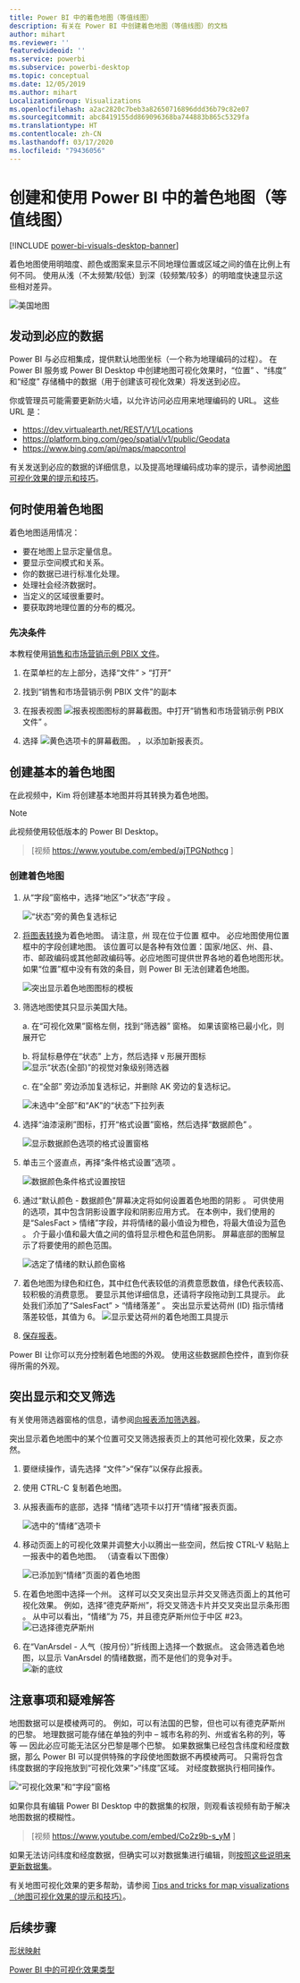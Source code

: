 ```yaml
---
title: Power BI 中的着色地图（等值线图）
description: 有关在 Power BI 中创建着色地图（等值线图）的文档
author: mihart
ms.reviewer: ''
featuredvideoid: ''
ms.service: powerbi
ms.subservice: powerbi-desktop
ms.topic: conceptual
ms.date: 12/05/2019
ms.author: mihart
LocalizationGroup: Visualizations
ms.openlocfilehash: a2ac2820c7beb3a82650716896ddd36b79c82e07
ms.sourcegitcommit: abc8419155dd869096368ba744883b865c5329fa
ms.translationtype: HT
ms.contentlocale: zh-CN
ms.lasthandoff: 03/17/2020
ms.locfileid: "79436056"
---
```

# <a name="create-and-use-filled-maps-choropleth-maps-in-power-bi"></a>创建和使用 Power BI 中的着色地图（等值线图）

[!INCLUDE [power-bi-visuals-desktop-banner](../includes/power-bi-visuals-desktop-banner.md)]

着色地图使用明暗度、颜色或图案来显示不同地理位置或区域之间的值在比例上有何不同。  使用从浅（不太频繁/较低）到深（较频繁/较多）的明暗度快速显示这些相对差异。    

![美国地图](media/power-bi-visualization-filled-maps-choropleths/large-map.png)

## <a name="what-is-sent-to-bing"></a>发动到必应的数据
Power BI 与必应相集成，提供默认地图坐标（一个称为地理编码的过程）。 在 Power BI 服务或 Power BI Desktop 中创建地图可视化效果时，“位置”  、“纬度”  和“经度”  存储桶中的数据（用于创建该可视化效果）将发送到必应。

你或管理员可能需要更新防火墙，以允许访问必应用来地理编码的 URL。  这些 URL 是：
- https://dev.virtualearth.net/REST/V1/Locations    
- https://platform.bing.com/geo/spatial/v1/public/Geodata    
- https://www.bing.com/api/maps/mapcontrol

有关发送到必应的数据的详细信息，以及提高地理编码成功率的提示，请参阅[地图可视化效果的提示和技巧](power-bi-map-tips-and-tricks.md)。

## <a name="when-to-use-a-filled-map"></a>何时使用着色地图
着色地图适用情况：

* 要在地图上显示定量信息。
* 要显示空间模式和关系。
* 你的数据已进行标准化处理。
* 处理社会经济数据时。
* 当定义的区域很重要时。
* 要获取跨地理位置的分布的概况。

### <a name="prerequisites"></a>先决条件
本教程使用[销售和市场营销示例 PBIX 文件](https://download.microsoft.com/download/9/7/6/9767913A-29DB-40CF-8944-9AC2BC940C53/Sales%20and%20Marketing%20Sample%20PBIX.pbix)。
1. 在菜单栏的左上部分，选择“文件” > “打开”  
   
2. 找到“销售和市场营销示例 PBIX 文件”的副本 

1. 在报表视图 ![报表视图图标的屏幕截图。](media/power-bi-visualization-kpi/power-bi-report-view.png)中打开“销售和市场营销示例 PBIX 文件”  。

1. 选择 ![黄色选项卡的屏幕截图。](media/power-bi-visualization-kpi/power-bi-yellow-tab.png) ，以添加新报表页。


## <a name="create-a-basic-filled-map"></a>创建基本的着色地图
在此视频中，Kim 将创建基本地图并将其转换为着色地图。
   > [!NOTE]
   > 此视频使用较低版本的 Power BI Desktop。
   > 
   > 

> [视频 https://www.youtube.com/embed/ajTPGNpthcg ]

### <a name="create-a-filled-map"></a>创建着色地图
1. 从“字段”窗格中，选择“地区”\>“状态”字段   。    

   ![“状态”旁的黄色复选标记](media/power-bi-visualization-filled-maps-choropleths/power-bi-state.png)
2. [将图表转换](power-bi-report-change-visualization-type.md)为着色地图。 请注意，州  现在位于位置  框中。 必应地图使用位置  框中的字段创建地图。  该位置可以是各种有效位置：国家/地区、州、县、市、邮政编码或其他邮政编码等。必应地图可提供世界各地的着色地图形状。 如果“位置”框中没有有效的条目，则 Power BI 无法创建着色地图。  

   ![突出显示着色地图图标的模板](media/power-bi-visualization-filled-maps-choropleths/img003.png)
3. 筛选地图使其只显示美国大陆。

   a.  在“可视化效果”窗格左侧，找到“筛选器”  窗格。 如果该窗格已最小化，则展开它

   b.  将鼠标悬停在“状态”  上方，然后选择 v 形展开图标  
   ![显示“状态(全部)”的视觉对象级别筛选器](media/power-bi-visualization-filled-maps-choropleths/img004.png)

   c.  在“全部”  旁边添加复选标记，并删除 AK  旁边的复选标记。

   ![未选中“全部”和“AK”的“状态”下拉列表](media/power-bi-visualization-filled-maps-choropleths/img005.png)
4. 选择“油漆滚刷”图标，打开“格式设置”窗格，然后选择“数据颜色”  。

    ![显示数据颜色选项的格式设置窗格](media/power-bi-visualization-filled-maps-choropleths/power-bi-colors-data.png)

5. 单击三个竖直点，再择“条件格式设置”选项  。

    ![数据颜色条件格式设置按钮](media/power-bi-visualization-filled-maps-choropleths/power-bi-conditional.png)

6. 通过“默认颜色 - 数据颜色”屏幕决定将如何设置着色地图的阴影  。 可供使用的选项，其中包含阴影设置字段和阴影应用方式。 在本例中，我们使用的是“SalesFact > 情绪”字段，并将情绪的最小值设为橙色，将最大值设为蓝色   。 介于最小值和最大值之间的值将显示橙色和蓝色阴影。 屏幕底部的图解显示了将要使用的颜色范围。 

    ![选定了情绪的默认颜色窗格](media/power-bi-visualization-filled-maps-choropleths/power-bi-sentiment-field.png)

7. 着色地图为绿色和红色，其中红色代表较低的消费意愿数值，绿色代表较高、较积极的消费意愿。  要显示其他详细信息，还请将字段拖动到工具提示。  此处我们添加了“SalesFact” > “情绪落差”   。 突出显示爱达荷州 (ID) 指示情绪落差较低，其值为 6。
   ![显示爱达荷州的着色地图工具提示](media/power-bi-visualization-filled-maps-choropleths/power-bi-idaho-filled-map.png)

10. [保存报表](../service-report-save.md)。

Power BI 让你可以充分控制着色地图的外观。 使用这些数据颜色控件，直到你获得所需的外观。 

## <a name="highlighting-and-cross-filtering"></a>突出显示和交叉筛选
有关使用筛选器窗格的信息，请参阅[向报表添加筛选器](../power-bi-report-add-filter.md)。

突出显示着色地图中的某个位置可交叉筛选报表页上的其他可视化效果，反之亦然。

1. 要继续操作，请先选择  “文件”>“保存”以保存此报表。 

2. 使用 CTRL-C 复制着色地图。

3. 从报表画布的底部，选择  “情绪”选项卡以打开“情绪”报表页面。

    ![选中的“情绪”选项卡](media/power-bi-visualization-filled-maps-choropleths/power-bi-sentiment-tab.png)

4. 移动页面上的可视化效果并调整大小以腾出一些空间，然后按 CTRL-V 粘贴上一报表中的着色地图。 （请查看以下图像）

   ![已添加到“情绪”页面的着色地图](media/power-bi-visualization-filled-maps-choropleths/power-bi-map.png)

5. 在着色地图中选择一个州。  这样可以交叉突出显示并交叉筛选页面上的其他可视化效果。 例如，选择“德克萨斯州”，将交叉筛选卡片并交叉突出显示条形图  。 从中可以看出，“情绪”为 75，并且德克萨斯州位于中区 #23。   
   ![已选择德克萨斯州](media/power-bi-visualization-filled-maps-choropleths/power-bi-filter.png)
2. 在“VanArsdel - 人气（按月份）”折线图上选择一个数据点。 这会筛选着色地图，以显示 VanArsdel 的情绪数据，而不是他们的竞争对手。  
   ![新的底纹](media/power-bi-visualization-filled-maps-choropleths/power-bi-vanarsdel.png)

## <a name="considerations-and-troubleshooting"></a>注意事项和疑难解答
地图数据可以是模棱两可的。  例如，可以有法国的巴黎，但也可以有德克萨斯州的巴黎。 地理数据可能存储在单独的列中 – 城市名称的列、州或省名称的列，等等 — 因此必应可能无法区分巴黎是哪个巴黎。 如果数据集已经包含纬度和经度数据，那么 Power BI 可以提供特殊的字段使地图数据不再模棱两可。 只需将包含纬度数据的字段拖放到“可视化效果”\>“纬度”区域。  对经度数据执行相同操作。    

![“可视化效果”和“字段”窗格](media/power-bi-visualization-filled-maps-choropleths/pbi-latitude.png)

如果你具有编辑 Power BI Desktop 中的数据集的权限，则观看该视频有助于解决地图数据的模糊性。

> [视频 https://www.youtube.com/embed/Co2z9b-s_yM ]

如果无法访问纬度和经度数据，但确实可以对数据集进行编辑，则[按照这些说明来更新数据集](https://support.office.com/article/Maps-in-Power-View-8A9B2AF3-A055-4131-A327-85CC835271F7)。

有关地图可视化效果的更多帮助，请参阅 [Tips and tricks for map visualizations（地图可视化效果的提示和技巧）](../power-bi-map-tips-and-tricks.md)。

## <a name="next-steps"></a>后续步骤

[形状映射](desktop-shape-map.md)

[Power BI 中的可视化效果类型](power-bi-visualization-types-for-reports-and-q-and-a.md)
